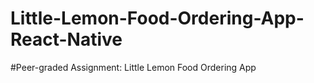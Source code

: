 # Little-Lemon-Food-Ordering-App-React-Native
#Peer-graded Assignment: Little Lemon Food Ordering App
